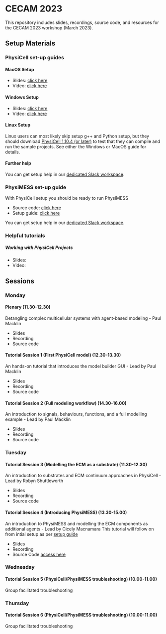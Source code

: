 # CECAM 2023 
This repository includes slides, recordings, source code, and resources for the CECAM 2023 workshop (March 2023). 

## Setup Materials 

### PhysiCell set-up guides

#### MacOS Setup
* Slides: [click here](https://github.com/physicell-training/ws2022/raw/main/setup/PhysiCell_ws2022_macOS_setup.pdf)
* Video: [click here](https://youtu.be/Sq9nfKS5U0E)

#### Windows Setup
* Slides: [click here](https://github.com/physicell-training/ws2022/raw/main/setup/PhysiCell_ws2022_Windows_setup.pdf) 
* Video: [click here](https://youtu.be/hIP4JUrViRA)
  
#### Linux Setup
Linux users can most likely skip setup g++ and Python setup, but they should download [PhysiCell 1.10.4 (or later)](https://github.com/MathCancer/PhysiCell/releases/latest) to test that they can compile and run the sample projects. See either the Windows or MacOS guide for details. 

#### Further help
You can get setup help in our [dedicated Slack workspace](https://join.slack.com/t/physicellcomm-sf93727/shared_invite/zt-qj1av6yd-yVeer8VkQaNDjDz7fF00jA). 


### PhysiMESS set-up guide
With PhysiCell setup you should be ready to run PhysiMESS 

* Source code: [click here](https://github.com/physicell-training/cecam23/tree/main/code/PhysiMESS)
* Setup guide: [click here](https://github.com/physicell-training/cecam23/raw/main/code/PhysiMESS/setup/PhysiMESS_setup_guide.pdf)

You can get setup help in our [dedicated Slack workspace](https://join.slack.com/t/cecamecmworks-klu7155/shared_invite/zt-1p9c2arog-9w65U~b5T4R2N~bB2A6uzw).

### Helpful tutorials 

##### Working with PhysiCell Projects 
* Slides: 
* Video: 

## Sessions 

### Monday

#### Plenary (11.30-12.30)
Detangling complex multicellular systems with agent-based modeling - Paul Macklin 
* Slides 
* Recording 
* Source code 

#### Tutorial Session 1 (First PhysiCell model) (12.30-13.30)
An hands-on tutorial that introduces the model builder GUI - Lead by Paul Macklin
* Slides 
* Recording 
* Source code 

#### Tutorial Session 2 (Full modeling workflow) (14.30-16.00)
An introduction to signals, behaviours, functions, and a full modelling example - Lead by Paul Macklin 
* Slides 
* Recording 
* Source code 

#### 


### Tuesday

#### Tutorial Session 3 (Modelling the ECM as a substrate) (11.30-12.30)
An introduction to substrates and ECM continuum approaches in PhysiCell - Lead by Robyn Shuttleworth
* Slides 
* Recording 
* Source code 

#### Tutorial Session 4 (Introducing PhysiMESS) (13.30-15.00)
An introduction to PhysiMESS and modelling the ECM components as additional agents - Lead by Cicely Macnamara 
This tutorial will follow on from intial setup as per [setup guide](https://github.com/physicell-training/cecam23/raw/main/code/PhysiMESS/setup/PhysiMESS_setup_guide.pdf)
* Slides 
* Recording 
* Source Code [access here](https://github.com/physicell-training/cecam23/tree/main/code/PhysiMESS) 

### Wednesday

#### Tutorial Session 5 (PhysiCell/PhysiMESS troubleshooting) (10.00-11.00)
Group facilitated troubleshooting

### Thursday

#### Tutorial Session 6 (PhysiCell/PhysiMESS troubleshooting) (10.00-11.00)
Group facilitated troubleshooting


